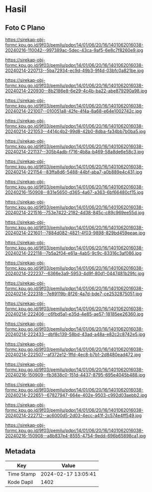# Hasil

## Foto C Plano

https://sirekap-obj-formc.kpu.go.id/9f03/pemilu/pdpr/14/01/06/20/16/1401062016038-20240216-110042--997389ac-5dec-43ca-9af5-6e8c7f8260e9.jpg

https://sirekap-obj-formc.kpu.go.id/9f03/pemilu/pdpr/14/01/06/20/16/1401062016038-20240214-220713--5ba72934-ec9d-49b3-9f4d-03bfc0a821be.jpg

https://sirekap-obj-formc.kpu.go.id/9f03/pemilu/pdpr/14/01/06/20/16/1401062016038-20240214-220930--8b2186e8-6e29-4c4b-ba22-abe879290a98.jpg

https://sirekap-obj-formc.kpu.go.id/9f03/pemilu/pdpr/14/01/06/20/16/1401062016038-20240214-221007--010051a8-42fe-4f4a-8a68-e64e1002742c.jpg

https://sirekap-obj-formc.kpu.go.id/9f03/pemilu/pdpr/14/01/06/20/16/1401062016038-20240214-221053--4414c4b2-99d8-42b0-8dba-fa34bb7b0ba5.jpg

https://sirekap-obj-formc.kpu.go.id/9f03/pemilu/pdpr/14/01/06/20/16/1401062016038-20240214-221137--305b4adb-f716-4b8a-b469-58a8de6e58c3.jpg

https://sirekap-obj-formc.kpu.go.id/9f03/pemilu/pdpr/14/01/06/20/16/1401062016038-20240214-221154--83ffa8d6-5488-44bf-aba7-a0b889e4c431.jpg

https://sirekap-obj-formc.kpu.go.id/9f03/pemilu/pdpr/14/01/06/20/16/1401062016038-20240216-150908--831e5650-d365-4a67-a363-6bf66480cf15.jpg

https://sirekap-obj-formc.kpu.go.id/9f03/pemilu/pdpr/14/01/06/20/16/1401062016038-20240214-221516--753e7422-2182-4d38-845c-c89c969ee55d.jpg

https://sirekap-obj-formc.kpu.go.id/9f03/pemilu/pdpr/14/01/06/20/16/1401062016038-20240214-221601--7884d082-4821-4f03-9898-829bd459eeae.jpg

https://sirekap-obj-formc.kpu.go.id/9f03/pemilu/pdpr/14/01/06/20/16/1401062016038-20240214-222118--7b5a2f04-e61a-4ab5-9c9c-83316c3af086.jpg

https://sirekap-obj-formc.kpu.go.id/9f03/pemilu/pdpr/14/01/06/20/16/1401062016038-20240214-222237--6366e3a9-5953-4d9f-80d1-0447481b29fc.jpg

https://sirekap-obj-formc.kpu.go.id/9f03/pemilu/pdpr/14/01/06/20/16/1401062016038-20240214-222318--7e89119b-8f26-4a7d-bde7-ce2532875051.jpg

https://sirekap-obj-formc.kpu.go.id/9f03/pemilu/pdpr/14/01/06/20/16/1401062016038-20240214-222406--c6fbd5a1-e35d-4e85-ae57-18185ee26360.jpg

https://sirekap-obj-formc.kpu.go.id/9f03/pemilu/pdpr/14/01/06/20/16/1401062016038-20240214-222433--dbf8c139-58bd-43ad-a48a-e82c2c8742e5.jpg

https://sirekap-obj-formc.kpu.go.id/9f03/pemilu/pdpr/14/01/06/20/16/1401062016038-20240214-222507--af372e12-1ffd-4ec8-b7b1-2d8480ead472.jpg

https://sirekap-obj-formc.kpu.go.id/9f03/pemilu/pdpr/14/01/06/20/16/1401062016038-20240216-150909--fb3838c0-151d-4437-8795-695e4045b488.jpg

https://sirekap-obj-formc.kpu.go.id/9f03/pemilu/pdpr/14/01/06/20/16/1401062016038-20240214-222651--67827947-664e-402e-9503-c992d03aebb2.jpg

https://sirekap-obj-formc.kpu.go.id/9f03/pemilu/pdpr/14/01/06/20/16/1401062016038-20240214-222712--ac6000d5-2d03-4ecc-a41f-2c574e4ff549.jpg

https://sirekap-obj-formc.kpu.go.id/9f03/pemilu/pdpr/14/01/06/20/16/1401062016038-20240216-150908--a8b837e4-8555-4754-9edd-696b65898ca1.jpg


## Metadata

| Key        | Value               |
| ---------- | ------------------- |
| Time Stamp | 2024-02-17 13:05:41 |
| Kode Dapil | 1402                |



